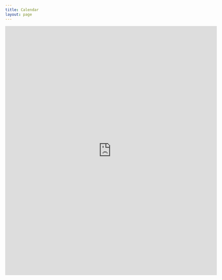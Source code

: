 ```yaml
---
title: Calendar 
layout: page
---
```


<iframe src="https://outlook.office365.com/calendar/published/a3667b2a58e24dce9c918422f5d44158@cornell.edu/2b247c7ca7a0459bb483e5bd00d690b93416867231479823292/calendar.html" 
    width="680" 
    height="800"
    frameborder="0" 
    title="Availability Calendar"
    allowfullscreen>
</iframe>
